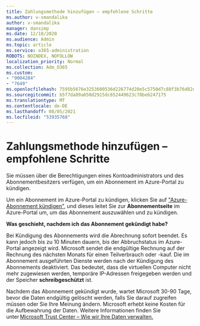 ```yaml
---
title: Zahlungsmethode hinzufügen – empfohlene Schritte
ms.author: v-smandalika
author: v-smandalika
manager: dansimp
ms.date: 12/18/2020
ms.audience: Admin
ms.topic: article
ms.service: o365-administration
ROBOTS: NOINDEX, NOFOLLOW
localization_priority: Normal
ms.collection: Adm_O365
ms.custom:
- "9004284"
- "7649"
ms.openlocfilehash: 7595b5676e3253600536d226774d20e5c5750d7c88f3b76d82d82c320fb295a8
ms.sourcegitcommit: b5f7da89a650d2915dc652449623c78be6247175
ms.translationtype: MT
ms.contentlocale: de-DE
ms.lasthandoff: 08/05/2021
ms.locfileid: "53935768"
---
```

# <a name="add-payment-method---recommended-steps"></a>Zahlungsmethode hinzufügen – empfohlene Schritte

Sie müssen über die Berechtigungen eines Kontoadministrators und des Abonnementbesitzers verfügen, um ein Abonnement im Azure-Portal zu kündigen. 

Um ein Abonnement im Azure-Portal zu kündigen, klicken Sie auf ["Azure-Abonnement kündigen",](https://ms.portal.azure.com/#blade/Microsoft_Azure_Billing/SubscriptionsBlade) und dieses leitet Sie zur **Abonnementseite** im Azure-Portal um, um das Abonnement auszuwählen und zu kündigen. 

**Was geschieht, nachdem ich das Abonnement gekündigt habe?** 

Bei Kündigung des Abonnements wird die Abrechnung sofort beendet. Es kann jedoch bis zu 10 Minuten dauern, bis der Abbruchstatus im Azure-Portal angezeigt wird. Microsoft sendet die endgültige Rechnung auf der Rechnung des nächsten Monats für einen Teilverbrauch oder -kauf. Die im Abonnement ausgeführten Dienste werden nach der Kündigung des Abonnements deaktiviert. Das bedeutet, dass die virtuellen Computer nicht mehr zugewiesen werden, temporäre IP-Adressen freigegeben werden und der Speicher **schreibgeschützt** ist. 

Nachdem das Abonnement gekündigt wurde, wartet Microsoft 30-90 Tage, bevor die Daten endgültig gelöscht werden, falls Sie darauf zugreifen müssen oder Sie Ihre Meinung ändern. Microsoft erhebt keine Kosten für die Aufbewahrung der Daten. Weitere Informationen finden Sie unter [Microsoft Trust Center – Wie wir Ihre Daten verwalten.](https://www.microsoft.com/trust-center/privacy/data-management#leave)



